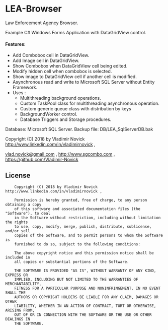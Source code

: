 # LEA-Browser
Law Enforcement Agency Browser.

Example C# Windows Forms Application with DataGridView control.

#### Features:
* Add Combobox cell in DataGridView.
* Add Image cell in DataGridView.
* Show Combobox when DataGridView cell being edited.
* Modify hidden cell when combobox is selected.
* Show image to DataGridView cell if another cell is modified.
* Asynchronous read and write to Microsoft SQL Server without Entity Framework.
* Uses :
   * Multithreading background operations.
   * Custom TaskPool class for multithreading asynchronous operation.
   * Custom generic queue class with distribution by keys
   * BackgroundWorker control.
   * Database Triggers and Storage procedures.

Database: Microsoft SQL Server. 
    Backup file: DB/LEA_SqlServerDB.bak
	
	

 Copyright (C) 2018 by Vladimir Novick http://www.linkedin.com/in/vladimirnovick , 

vlad.novick@gmail.com , http://www.sgcombo.com , https://github.com/Vladimir-Novick	

## License

		Copyright (C) 2018 by Vladimir Novick http://www.linkedin.com/in/vladimirnovick , 

		Permission is hereby granted, free of charge, to any person obtaining a copy
		of this software and associated documentation files (the "Software"), to deal
		in the Software without restriction, including without limitation the rights
		to use, copy, modify, merge, publish, distribute, sublicense, and/or sell
		copies of the Software, and to permit persons to whom the Software is
		furnished to do so, subject to the following conditions:

		The above copyright notice and this permission notice shall be included in
		all copies or substantial portions of the Software.

		THE SOFTWARE IS PROVIDED "AS IS", WITHOUT WARRANTY OF ANY KIND, EXPRESS OR
		IMPLIED, INCLUDING BUT NOT LIMITED TO THE WARRANTIES OF MERCHANTABILITY,
		FITNESS FOR A PARTICULAR PURPOSE AND NONINFRINGEMENT. IN NO EVENT SHALL THE
		AUTHORS OR COPYRIGHT HOLDERS BE LIABLE FOR ANY CLAIM, DAMAGES OR OTHER
		LIABILITY, WHETHER IN AN ACTION OF CONTRACT, TORT OR OTHERWISE, ARISING FROM,
		OUT OF OR IN CONNECTION WITH THE SOFTWARE OR THE USE OR OTHER DEALINGS IN
		THE SOFTWARE. 